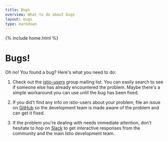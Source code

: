 ```yaml
---
title: Bugs
overview: What to do about bugs
layout: bugs
type: markdown
---
```

{% include home.html %}

# Bugs!

Oh no! You found a bug? Here's what you need to do:

1. Check out the [istio-users](https://groups.google.com/forum/#!forum/istio-users) group mailing list. You can easily search to
see if someone else has already encountered the problem. Maybe there's a simple workaround you can use until the bug has been fixed.

2. If you did't find any info on istio-users about your problem, file an issue on [GitHub](https://github.com/istio/istio.github.io/issues/new) so
the development team is made aware of the problem and can get it fixed.

3. If the problem you're dealing with needs immediate attention, don't hesitate to hop on [Slack](https://istio.slack.com)
to get interactive responses from the community and the main Istio development team.
